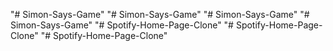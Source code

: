 "# Simon-Says-Game" 
"# Simon-Says-Game" 
"# Simon-Says-Game" 
"# Simon-Says-Game" 
"# Spotify-Home-Page-Clone" 
"# Spotify-Home-Page-Clone" 
"# Spotify-Home-Page-Clone" 
